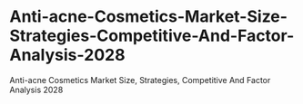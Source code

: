 # Anti-acne-Cosmetics-Market-Size-Strategies-Competitive-And-Factor-Analysis-2028
Anti-acne Cosmetics Market Size, Strategies, Competitive And Factor Analysis 2028
